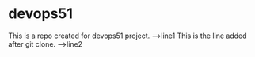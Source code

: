 # devops51
This is a repo created for devops51 project. -->line1
This is the line added after git clone. -->line2
